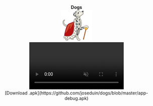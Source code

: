 <p align="center">
 <b>Dogs</b>
 <br>
 <img src='https://github.com/joseduin/dogs/blob/master/app/src/main/res/mipmap-xxxhdpi/ic_launcher.png' width='100' height='100'/>
 <br>
 <video autoplay loop muted inline>
  <img src='https://github.com/joseduin/dogs/blob/master/20181101_010047.gif' width='400' height='600'/>
 </video>
 <br>
 <span>[Download .apk](https://github.com/joseduin/dogs/blob/master/app-debug.apk)</span>
</p>
